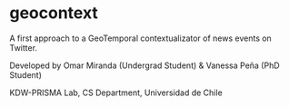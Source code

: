 geocontext
==========

A first approach to a GeoTemporal contextualizator of news events on Twitter.

Developed by Omar Miranda (Undergrad Student) & Vanessa Peña (PhD Student)

KDW-PRISMA Lab, CS Department, Universidad de Chile

